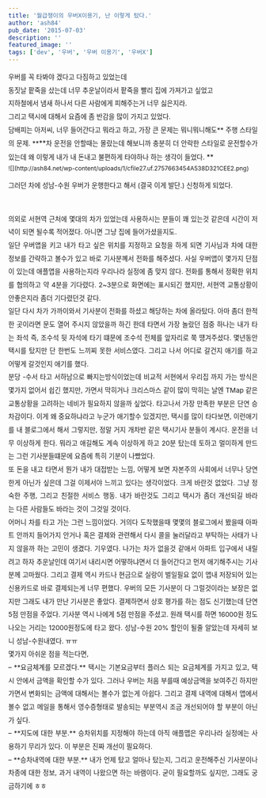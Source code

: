 ```yaml
---
title: '월급쟁이의 우버X이용기, 난 이렇게 탔다.'
author: 'ash84'
pub_date: '2015-07-03'
description: ''
featured_image: ''
tags: ['dev', '우버', '우버 이용기', '우버X']
---
```



<div style="text-align: justify; line-height: 2;"><span style="font-size: 10pt;"></span><span style="font-size: 10pt;"></span><span style="font-size: 10pt;">우버를 꼭 타봐야 겠다고 다짐하고 있었는데 </span></div><div style="text-align: justify; line-height: 2;"></div><div style="text-align: justify; line-height: 2;"><span style="font-size: 10pt;">동짓날 팥죽을 샀는데 너무 추운날이라서 팥죽을 빨리 집에 가져가고 싶었고 </span></div><div style="text-align: justify; line-height: 2;"><span style="font-size: 10pt;">지하철에서 냄새 하나서 다른 사람에게 피해주는거 너무 싫은지라. </span></div><div style="text-align: justify; line-height: 2;"></div><div style="text-align: justify; line-height: 2;"><span style="font-size: 10pt;">그리고 택시에 대해서 요즘에 좀 반감을 많이 가지고 있었다. </span></div><div style="text-align: justify; line-height: 2;"><span style="font-size: 10pt;">담배피는 아저씨, 너무 들어간다고 뭐라고 하고, 가장 큰 문제는 뭐니뭐니해도** 주행 스타일의 문제. **</span>**<span style="font-size: 9pt; line-height: 1.5;"><span style="font-size: 10pt;">차 운전을 안할때</span><span style="font-size: 10pt;">는 몰랐는데 해보니까 </span></span><span style="font-size: 10pt; line-height: 1.5;">충분히 더 안락한 스타일로 운전할수가 있는데 왜 이렇게 내가 내 돈내고 불편하게 타야하나 하는 생각이 들었다. </span>**</div><div style="text-align: justify; line-height: 2;"><span style="font-size: 9pt; line-height: 1.5;">  
</span></div><div style="text-align: justify; line-height: 2;"><span style="font-size: 9pt; line-height: 1.5;">  
</span></div><div style="text-align: justify; line-height: 2;"><span style="font-size: 9pt; line-height: 1.5;"></span><span style="font-size: 9pt; line-height: 1.5;">![](http://ash84.net/wp-content/uploads/1/cfile27.uf.2757663454A538D321CEE2.png)

</span></div><div style="text-align: justify; line-height: 2;"><div><span style="font-size: 10pt;">그러던 차에 성남-수원 우버가 운행한다고 해서 (결국 이게 발단.) 신청하게 되었다. </span></div><span style="font-size: 10pt;">  
</span>

<div></div><span style="font-size: 10pt;">  
</span>

<div><span style="font-size: 10pt;">의외로 서현역 근처에 몇대의 차가 있었는데 사용하시는 분들이 꽤 있는것 같은데 시간이 저녁이 되면 될수록 적어졌다. </span><span style="font-size: 10pt; line-height: 2;">아니면 그냥 집에 들어가셨을지도. </span></div><span style="font-size: 10pt;">  
</span>

<div></div><span style="font-size: 10pt;">  
</span>

<div><span style="font-size: 10pt;">일단 우버앱을 키고 내가 타고 싶은 위치를 지정하고 요청을 하게 되면 기사님과 차에 대한 정보를 간략하고 볼수가 있고 </span><span style="font-size: 10pt; line-height: 2;">바로 기사분꼐서 전화를 해주셨다. 사실 우버앱이 몇가지 단점이 있는데 애플앱을 사용하는지라 우리나라 실정에 좀 맞지 않다. </span><span style="font-size: 10pt; line-height: 2;">전화를 통해서 정확한 위치를 협의하고 약 4분을 기다렸다. 2~3분으로 화면에는 표시되긴 했지만, 서현역 교통상황이 안좋은지라 좀더 기다렸던것 같다. </span></div><span style="font-size: 10pt;">  
</span>

<div></div><span style="font-size: 10pt;">  
</span>

<div><span style="font-size: 10pt;">일단 다시 차가 가까이와서 기사분이 전화를 하셨고 해당하는 차에 올라탔다. 아마 좀더 한적한 곳이라면 문도 열어 주시지 않았을까 하긴 한데 </span><span style="font-size: 10pt; line-height: 2;">타면서 가장 놀랐던 점중 하나는 내가 타는 좌석 즉, 조수석 뒷 자석에 타기 떄문에 조수석 전체를 앞자리로 쭉 떙겨주셨다. 몇년동안 택시를 탔지만 단 한번도 느끼찌 못한 서비스였다. 그리고 나서 어디로 갈건지 애기를 하고 어떻게 갈것인지 애기를 했다. </span></div><span style="font-size: 10pt;">  
</span>

<div></div><span style="font-size: 10pt;">  
</span>

<div><span style="font-size: 10pt;">분당 -수서 타고 서하남으로 빠지는방식이었는데 비교적 서현에서 우리집 까지 가는 방식은 몇가지 없어서 쉽긴 했지만, 가면서 막히거나 크리스마스 같이 많이 막히는 날엔 TMap 같은 교통상황을 고려하는 네비가 필요하지 않을까 싶었다. 타고나서 가장 만족한 부분은 단연 승차감이다. 이게 왜 중요하냐라고 누군가 애기할수 있겠지만, 택시를 많이 타다보면, 이런애기를 내 블로그에서 해서 그렇지만, 정말 거지 개차반 같은 택시기사 분들이 계시다. 운전을 너무 이상하게 한다. 뭐라고 애길해도 계속 이상하게 하고 20분 탔는데 토하고 멀미하게 만드는 그런 기사분들떄문에 요즘에 특히 기분이 나빴었다. </span></div><span style="font-size: 10pt;">  
</span>

<div></div><span style="font-size: 10pt;">  
</span>

<div><span style="font-size: 10pt;">또 돈을 내고 타면서 뭔가 내가 대접받는 느낌, 어떻게 보면 자본주의 사회에서 너무나 당연한게 아닌가 싶은데 그걸 이제서야 느끼고 있다는 생각이었다. 크게 바란것 없었다. 그냥 정숙한 주행, 그리고 친절한 서비스 행동. 내가 바란것도 그리고 택시가 좀더 개선되길 바라는 다른 사람들도 바라는 것이 그것일 것이다. </span></div><span style="font-size: 10pt;">  
</span>

<div></div><span style="font-size: 10pt;">  
</span>

<div><span style="font-size: 10pt;">어머니 차를 타고 가는 그런 느낌이었다. 거의다 도착했을때 몇몇의 블로그에서 봤을때 아파트 안까지 들어가지 안거나 혹은 결제와 관련해서 다시 콜을 눌러달라고 부탁하는 사태가 나지 않을까 하는 고민이 생겼다. 기우였다. 나가는 차가 없을것 같애서 아파트 입구에서 내릴려고 하자 추운날인데 여기서 내리시면 어떻하냐면서 더 들어간다고 먼저 애기해주시는 기사분께 고마웠다. 그리고 결제 역시 카드나 현금으로 실랑이 벌일필요 없이 앱내 저장되어 있는 신용카드로 바로 결제되는게 너무 편했다. 우버의 모든 기사분이 다 그럴것이라는 보장은 없지만 그래도 내가 만난 기사분은 좋았다. 결제하면서 상호 평가를 하는 점도 신기했는데 단연 5점 만점을 주었다. 기사분 역시 나에게 5점 만점을 주셨고. 원래 택시를 하면 16000원 정도 나오는 거리는 12000원정도에 타고 왔다. 성남-수원 20% 할인이 될줄 알았는데 자세히 보니 성남-수원내였다. ㅠㅠ </span></div><span style="font-size: 10pt;">  
</span>

<div></div><span style="font-size: 10pt;">  
</span>

<div><span style="font-size: 10pt;">몇가지 아쉬운 점을 적는다면, </span></div><div><span style="font-size: 10pt;">  
</span></div><span style="font-size: 10pt;">  
</span>

<div><span style="font-size: 10pt;">– **요금체계를 모르겠다.** 택시는 기본요금부터 플러스 되는 요금체계를 가지고 있고, 택시 안에서 금액을 확인할 수가 있다. 그러나 우버는 처음 부를때 예상금액을 보여주긴 하지만 가면서 변화되는 금액에 대해서는 볼수가 없는게 아쉽다. 그리고 결제 내역에 대해서 앱에서 볼수 없고 메일을 통해서 영수증형태로 발송되는 부분역시 조금 개선되어야 할 부분이 아닌가 싶다. </span></div><span style="font-size: 10pt;">  
</span>

<div></div><span style="font-size: 10pt;">  
</span>

<div><span style="font-size: 10pt;">– **지도에 대한 부분.** 승차위치를 지정해야 하는데 아직 애플맵은 우리나라 실정에는 사용하기 무리가 있다. 이 부분은 진짜 개선이 필요하다. </span></div><div><span style="font-size: 10pt;">  
</span></div><span style="font-size: 10pt;">  
</span>

<div><span style="font-size: 10pt;">– **승차내역에 대한 부분.** 내가 언제 탔고 얼마나 탔는지, 그리고 운전해주신 기사분이나 차종에 대한 정보, 과거 내역이 나왔으면 하는 바램이다. 굳이 필요할까도 싶지만, 그래도 궁금하기에 ㅎㅎ </span></div></div><div style="text-align: justify; line-height: 2;"></div><span style="font-size: 10pt;"></span>



